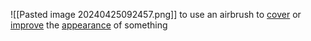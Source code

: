 ![[Pasted image 20240425092457.png]]
to use an airbrush to [cover](https://dictionary.cambridge.org/us/dictionary/english/cover "cover") or [improve](https://dictionary.cambridge.org/us/dictionary/english/improve "improve") the [appearance](https://dictionary.cambridge.org/us/dictionary/english/appearance "appearance") of something
